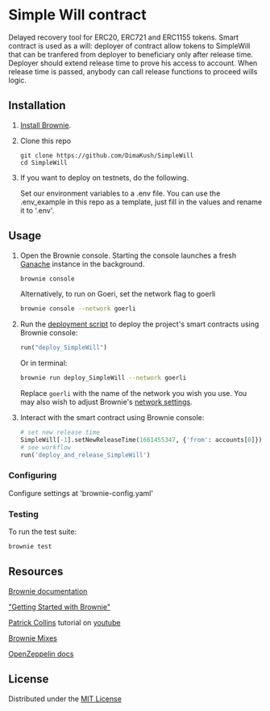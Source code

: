 # Simple Will contract

Delayed recovery tool for ERC20, ERC721 and ERC1155 tokens.
Smart contract is used as a will: deployer of contract allow tokens to SimpleWill that can be tranfered from deployer to beneficiary
only after release time. Deployer should extend release time to prove his access to account. When release time is passed, anybody can call release functions to proceed wills logic. 

## Installation

1. [Install Brownie](https://eth-brownie.readthedocs.io/en/stable/install.html).

2. Clone this repo 
   ```
   git clone https://github.com/DimaKush/SimpleWill
   cd SimpleWill
   ```
3. If you want to deploy on testnets, do the following.

   Set our environment variables to a .env file. You can use the .env_example in this repo
   as a template, just fill in the values and rename it to '.env'.

## Usage

1. Open the Brownie console. Starting the console launches a fresh [Ganache](https://www.trufflesuite.com/ganache) instance in the background.

   ```bash
   brownie console
   ```

   Alternatively, to run on Goeri, set the network flag to goerli

   ```bash
   brownie console --network goerli
   ```

2. Run the [deployment script](scripts/deploy_SimpleWill.py) to deploy the project's smart contracts using Brownie console:

   ```python
   run("deploy_SimpleWill")
   ```
   Or in terminal:

   ```bash
   brownie run deploy_SimpleWill --network goerli
   ```

   Replace `goerli` with the name of the network you wish you use. You may also wish to adjust Brownie's [network settings](https://eth-brownie.readthedocs.io/en/stable/network-management.html).

4. Interact with the smart contract using Brownie console:

   ```python
   # set new release time
   SimpleWill[-1].setNewReleaseTime(1661455347, {'from': accounts[0]})
   # see workflow
   run('deploy_and_release_SimpleWill')
   ```
### Configuring

Configure settings at 'brownie-config.yaml'

### Testing

To run the test suite:

```bash
brownie test
```

## Resources

[Brownie documentation](https://eth-brownie.readthedocs.io/en/stable/)

["Getting Started with Brownie"](https://medium.com/@iamdefinitelyahuman/getting-started-with-brownie-part-1-9b2181f4cb99)

[Patrick Collins](https://twitter.com/PatrickAlphaC) tutorial on [youtube](https://www.youtube.com/watch?v=M576WGiDBdQ&t=43350s)

[Brownie Mixes](https://github.com/brownie-mix)

[OpenZeppelin docs](https://docs.openzeppelin.com/)


## License

Distributed under the [MIT License](https://github.com/DimaKush/SimpleWill/blob/master/LICENSE)

